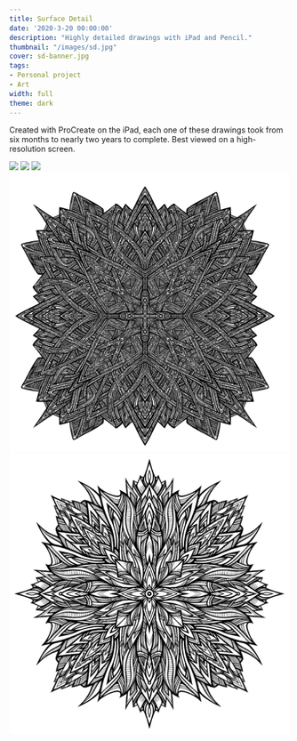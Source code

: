 ```yaml
---
title: Surface Detail
date: '2020-3-20 00:00:00'
description: "Highly detailed drawings with iPad and Pencil."
thumbnail: "/images/sd.jpg"
cover: sd-banner.jpg
tags:
- Personal project
- Art
width: full
theme: dark
---
```


Created with ProCreate on the iPad, each one of these drawings took from six months to nearly two years to complete. Best viewed on a high-resolution screen.

<img src="/images/surface-detail-5.jpg" class="wide mb">
<img src="/images/surface-detail-4.jpg" class="wide mb">
<img src="/images/surface-detail-3.jpg" class="wide mb">
<img src="/images/surface-detail-2.jpg" class="wide mb">
<img src="/images/surface-detail-1.jpg" class="wide mb">


